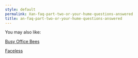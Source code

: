 ```yaml
---
style: default
permalink: Xan-faq-part-two-or-your-hume-questions-answered
title: an-faq-part-two-or-your-hume-questions-answered
---
```

You may also like:

[Busy Office Bees](http://scp-wiki.net/busy-office-bees)

[Faceless](http://scp-wiki.net/faceless)
